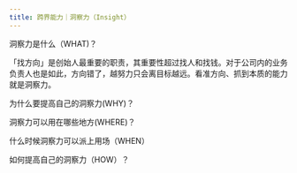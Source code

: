 ```yaml
---
title: 跨界能力｜洞察力（Insight）
---
```



洞察力是什么（WHAT)？

「找方向」是创始人最重要的职责，其重要性超过找人和找钱。对于公司内的业务负责人也是如此，方向错了，越努力只会离目标越远。看准方向、抓到本质的能力就是洞察力。

为什么要提高自己的洞察力(WHY)？

洞察力可以用在哪些地方(WHERE)？

什么时候洞察力可以派上用场（WHEN）

如何提高自己的洞察力（HOW）？
